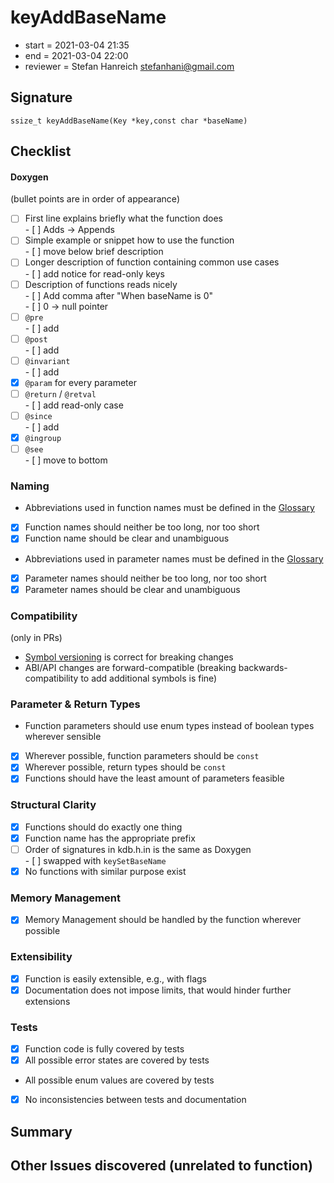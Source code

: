 # keyAddBaseName

- start = 2021-03-04 21:35
- end = 2021-03-04 22:00
- reviewer = Stefan Hanreich <stefanhani@gmail.com>

## Signature

`ssize_t keyAddBaseName(Key *key,const char *baseName)`

## Checklist

#### Doxygen

(bullet points are in order of appearance)

- [ ] First line explains briefly what the function does  
      - [ ] Adds -> Appends
- [ ] Simple example or snippet how to use the function  
      - [ ] move below brief description
- [ ] Longer description of function containing common use cases  
      - [ ] add notice for read-only keys
- [ ] Description of functions reads nicely  
      - [ ] Add comma after "When baseName is 0"  
      - [ ] 0 -> null pointer
- [ ] `@pre`  
      - [ ] add
- [ ] `@post`  
      - [ ] add
- [ ] `@invariant`  
      - [ ] add
- [x] `@param` for every parameter
- [ ] `@return` / `@retval`  
      - [ ] add read-only case
- [ ] `@since`  
      - [ ] add
- [x] `@ingroup`
- [ ] `@see`  
      - [ ] move to bottom

### Naming

- Abbreviations used in function names must be defined in the
      [Glossary](/doc/help/elektra-glossary.md)
- [x] Function names should neither be too long, nor too short
- [x] Function name should be clear and unambiguous
- Abbreviations used in parameter names must be defined in the
      [Glossary](/doc/help/elektra-glossary.md)
- [x] Parameter names should neither be too long, nor too short
- [x] Parameter names should be clear and unambiguous

### Compatibility

(only in PRs)

- [Symbol versioning](/doc/dev/symbol-versioning.md)
      is correct for breaking changes
- ABI/API changes are forward-compatible (breaking backwards-compatibility
      to add additional symbols is fine)

### Parameter & Return Types

- Function parameters should use enum types instead of boolean types
      wherever sensible
- [x] Wherever possible, function parameters should be `const`
- [x] Wherever possible, return types should be `const`
- [x] Functions should have the least amount of parameters feasible

### Structural Clarity

- [x] Functions should do exactly one thing
- [x] Function name has the appropriate prefix
- [ ] Order of signatures in kdb.h.in is the same as Doxygen  
      - [ ] swapped with `keySetBaseName`
- [x] No functions with similar purpose exist

### Memory Management

- [x] Memory Management should be handled by the function wherever possible

### Extensibility

- [x] Function is easily extensible, e.g., with flags
- [x] Documentation does not impose limits, that would hinder further extensions

### Tests

- [x] Function code is fully covered by tests
- [x] All possible error states are covered by tests
- All possible enum values are covered by tests
- [x] No inconsistencies between tests and documentation

## Summary

## Other Issues discovered (unrelated to function)
